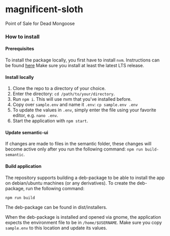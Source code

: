# magnificent-sloth
Point of Sale for Dead Mongoose

### How to install

#### Prerequisites
To install the package locally, you first have to install `nvm`. Instructions can be found [here](https://github.com/nvm-sh/nvm#installing-and-updating)
Make sure you install at least the latest LTS release.

#### Install locally
1. Clone the repo to a directory of your choice.
1. Enter the directory: `cd /path/to/your/directory`.
1. Run `npm i`. This will use nvm that you've installed before.
1. Copy over `sample.env` and name it `.env`: `cp sample.env .env` 
1. To update the values in `.env`, simply enter the file using your favorite editor, e.g. `nano .env`.
1. Start the application with `npm start`.

#### Update semantic-ui
If changes are made to files in the semantic folder, these changes will become active only after you run the following command:
`npm run build-semantic`.

#### Build application
The repository supports building a deb-package to be able to install the app on debian/ubuntu machines (or any derivatives). To create the deb-package, run the following command:

`npm run build`

The deb-package can be found in dist/installers.

When the deb-package is installed and opened via gnome, the application expects the environment file to be in `/home/$USERNAME`. Make sure you copy `sample.env` to this location and update its values.